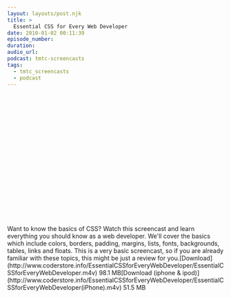 ```yaml
---
layout: layouts/post.njk
title: >
  Essential CSS for Every Web Developer
date: 2010-01-02 00:11:39
episode_number:
duration:
audio_url:
podcast: tmtc-screencasts
tags:
  - tmtc_screencasts
  - podcast
---
```


<object width="540" height="304"><param name="allowfullscreen" value="true">

<param name="allowscriptaccess" value="always">
<param name="movie" value="http://vimeo.com/moogaloop.swf?clip_id=8490504&amp;server=vimeo.com&amp;show_title=0&amp;show_byline=0&amp;show_portrait=0&amp;color=00ADEF&amp;fullscreen=1">
<embed src="http://vimeo.com/moogaloop.swf?clip_id=8490504&amp;server=vimeo.com&amp;show_title=0&amp;show_byline=0&amp;show_portrait=0&amp;color=00ADEF&amp;fullscreen=1" type="application/x-shockwave-flash" allowfullscreen="true" allowscriptaccess="always" width="540" height="304"></embed></object>Want to know the basics of CSS? Watch this screencast and learn everything you should know as a web developer. We'll cover the basics which include colors, borders, padding, margins, lists, fonts, backgrounds, tables, links and floats. This is a very basic screencast, so if you are already familiar with these topics, this might be just a review for you.[Download](http://www.coderstore.info/EssentialCSSforEveryWebDeveloper/EssentialCSSforEveryWebDeveloper.m4v) 98.1 MB[Download (iphone & ipod)](http://www.coderstore.info/EssentialCSSforEveryWebDeveloper/EssentialCSSforEveryWebDeveloper(iPhone).m4v) 51.5 MB
